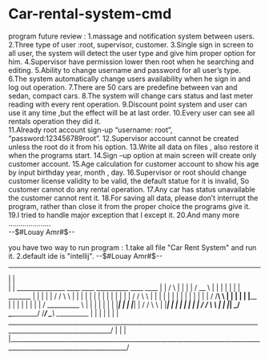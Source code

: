 # Car-rental-system-cmd
program future review : 
1.massage and notification system between users.
2.Three type of user :root, supervisor, customer. 
3.Single sign in screen to all user, the system will detect the user type and give him proper option for him. 
4.Supervisor have permission lower then root when he searching and editing. 
5.Ability to change username and password for all user’s type. 
6.The system automatically change users availability when he sign in and log out operation. 
7.There are 50 cars are predefine between van and sedan, compact cars. 
8.The system will change cars status and last meter reading with every  rent operation. 
9.Discount point system and user can use it any time ,but the effect will be at last order. 
10.Every user can see all rentals operation they did it.  
11.Already root account sign-up “username: root”, “password:123456789root”. 
12.Supervisor account cannot be created unless the root do it from his option. 
13.Write all data on files , also restore it when the programs start. 
14.Sign –up option at main screen will create only customer account. 
15.Age calculation for customer account to show his age by input birthday year, month , day. 
16.Supervisor or root should change customer license validity to be valid, the default statue for it is invalid, So customer cannot do any rental operation. 
17.Any car has status unavailable the customer cannot rent it. 
18.For saving all data, please don’t interrupt the program, rather than close it from the proper choice the programs give it. 19.I tried to handle major exception that I except it. 
20.And many more …………………   
--$#Louay Amr#$--

you have two way to run program : 
1.take all file "Car Rent System" and run it.
2.default ide is "intellij".
--$#Louay Amr#$--


 ______								  	         
|      |						          	       
|      |		 _______________	____	     ____  	      __________       	    ____	 ____
|      |		/		\      |    |       |	 |	     /    __    \	   |    |       |    |
|      |	       |     _______	 |     |    |       |	 |    	    /    /  \    \	   |    |       |    |
|      |	       |    |       |	 |     |    |       |	 |     	   /    /    \    \	   |    |       |    |
|      |	       |    |	    |	 |     |    |	    |	 |	  /    /______\    \	   |    |       |    |
|      |________       |    |	    |	 |     |    |	    |	 | 	 /    __________    \	   |    |       |    |
|               |      |    |_______|	 |     |    |_______|	 |      /    /          \    \     |    |_______|    |
|               |      |   		 |     |   		 |     /    /	         \    \    |                 |
|_______________|	\_______________/	\_______________/     /____/		  \____\    \___________     |
														|    |
													        |    |
													        |    |
 ______________________________________________________________________________________________________________/     |
|														     |
|___________________________________________________________________________________________________________________/       	  

